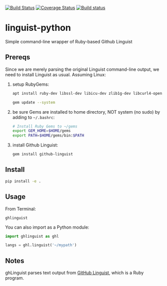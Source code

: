 [![Build Status](https://travis-ci.com/scivision/linguist-python.svg?branch=master)](https://travis-ci.com/scivision/linguist-python)
[![Coverage Status](https://coveralls.io/repos/github/scivision/linguist-python/badge.svg?branch=master)](https://coveralls.io/github/scivision/linguist-python?branch=master)
[![Build status](https://ci.appveyor.com/api/projects/status/95502ny5y0bsy8ll?svg=true)](https://ci.appveyor.com/project/scivision/linguist-python)

# linguist-python
Simple command-line wrapper of Ruby-based Github Linguist

## Prereqs

Since we are merely parsing the original Linguist command-line output, we need to install Linguist as usual. Assuming Linux:

1. setup RubyGems:
   ```sh
   apt install ruby-dev libssl-dev libicu-dev zlib1g-dev libcurl4-openssl-dev
   
   gem update --system
   ```
2. be sure Gems are installed to home directory, NOT system (no sudo) by adding to `~/.bashrc`:
   ```sh
   # Install Ruby Gems to ~/gems
   export GEM_HOME=$HOME/gems
   export PATH=$HOME/gems/bin:$PATH
   ```
3. install Github Linguist:
   ```sh
   gem install github-linguist
   ```

## Install

```sh
pip install -e .
```

## Usage
From Terminal:
```
ghlinguist
```

You can also import as a Python module:
```python
import ghlinguist as ghl

langs = ghl.linguist('~/mypath')
```

## Notes
ghLinguist parses text output from 
[GitHub Linguist](https://github.com/github/linguist#using-emacs-or-vim-modelines), 
which is a Ruby program.
